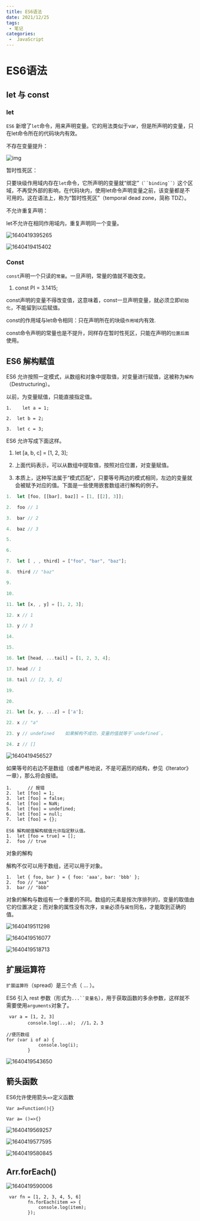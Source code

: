 ```yaml
---
title: ES6语法
date: 2021/12/25
tags:
 - 笔记
categories:
 -  JavaScript
---
```


# ES6语法

## let 与 const

### let

`ES6` 新增了`let`命令，用来声明变量。它的用法类似于var，但是所声明的变量，只在let命令所在的代码块内有效。

不存在变量提升：

![img](../../.vuepress/public/js_img/1640433926179.png)

暂时性死区：

只要块级作用域内存在`let`命令，它所声明的变量就“绑定”`（``binding``）`这个区域，不再受外部的影响，在代码块内，使用let命令声明变量之前，该变量都是不可用的。这在语法上，称为“暂时性死区”（temporal dead zone，简称 TDZ）。

不允许重复声明：

let不允许在相同作用域内，重复声明同一个变量。

 ![1640419395265](../../.vuepress/public/js_img/1640419395265.png)

![1640419415402](../../.vuepress/public/js_img/1640419415402.png)

### Const

`const`声明一个只读的`常量`。一旦声明，常量的值就不能改变。

1. const PI = 3.1415;

const声明的变量不得改变值，这意味着，const一旦声明变量，就必须立即`初始化`，不能留到以后赋值。

const的作用域与let命令相同：只在声明所在的块级`作用域`内有效.

const命令声明的常量也是不提升，同样存在暂时性死区，只能在声明的`位置后面`使用。

## ES6 解构赋值

ES6 允许按照一定模式，从数组和对象中提取值，对变量进行赋值，这被称为`解构`（Destructuring）。

以前，为变量赋值，只能直接指定值。

```
1.    let a = 1;

2.  let b = 2;

3.  let c = 3;
```



ES6 允许写成下面这样。

1. let [a, b, c] = [1, 2, 3];

2. 上面代码表示，可以从数组中提取值，按照对应位置，对变量赋值。

3. 本质上，这种写法属于“模式匹配”，只要等号两边的模式相同，左边的变量就会被赋予对应的值。下面是一些使用嵌套数组进行解构的例子。

 

 

```javascript
1.  let [foo, [[bar], baz]] = [1, [[2], 3]];

2.  foo // 1

3.  bar // 2

4.  baz // 3

5.   

6.   

7.  let [ , , third] = ["foo", "bar", "baz"];

8.  third // "baz"

9.   

10.  

11. let [x, , y] = [1, 2, 3];

12. x // 1

13. y // 3

14.  

15.  

16. let [head, ...tail] = [1, 2, 3, 4];

17. head // 1

18. tail // [2, 3, 4]

19.  

20.  

21. let [x, y, ...z] = ['a'];

22. x // "a"

23. y // undefined    如果解构不成功，变量的值就等于`undefined`。

24. z // []
```



 ![1640419456527](../../.vuepress/public/js_img/1640419456527.png)

如果等号的右边不是数组（或者严格地说，不是可遍历的结构，参见《Iterator》一章），那么将会报错。

```
1.		// 报错
2.	let [foo] = 1;
3.	let [foo] = false;
4.	let [foo] = NaN;
5.	let [foo] = undefined;
6.	let [foo] = null;
7.	let [foo] = {};

ES6 解构赋值解构赋值允许指定默认值。
1.	let [foo = true] = [];
2.	foo // true

```

对象的解构

解构不仅可以用于数组，还可以用于对象。

```
1.	let { foo, bar } = { foo: 'aaa', bar: 'bbb' };
2.	foo // "aaa"
3.	bar // "bbb"

```

对象的解构与数组有一个重要的不同。数组的元素是按次序排列的，变量的取值由它的位置决定；而对象的属性没有次序，`变量`必须与`属性`同名，才能取到正确的值。

![1640419511298](../../.vuepress/public/js_img/1640419511298.png)

![1640419516077](../../.vuepress/public/js_img/1640419516077.png)

![1640419518713](../../.vuepress/public/js_img/1640419518713.png)

## 扩展运算符

`扩展运算符`（spread）是三个点（ ... ）。

ES6 引入 rest 参数（形式为`...``变量名`），用于获取函数的多余参数，这样就不需要使用`arguments`对象了。

```
 var a = [1, 2, 3]
        console.log(...a);  //1，2，3

//便历数组
for (var i of a) {
            console.log(i);
        }

```

![1640419543650](../../.vuepress/public/js_img/1640419543650.png)

## 箭头函数

ES6允许使用箭头`=>`定义函数



```
Var a=Function(){}

Var a= ()=>{}
```

![1640419569257](../../.vuepress/public/js_img/1640419569257.png)

![1640419577595](../../.vuepress/public/js_img/1640419577595.png)

![1640419580845](../../.vuepress/public/js_img/1640419580845.png)

## Arr.forEach()

![1640419590006](../../.vuepress/public/js_img/1640419590006.png)

```
 var fn = [1, 2, 3, 4, 5, 6]
        fn.forEach(item => {
            console.log(item);
        });

```

